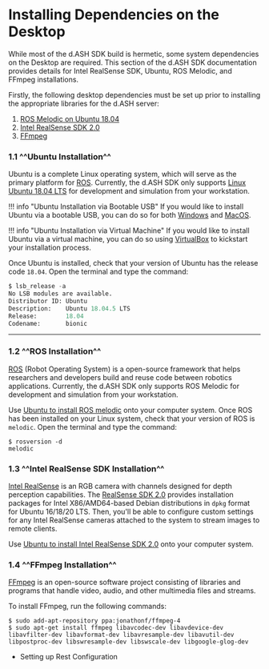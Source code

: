 # Installing Dependencies on the Desktop

While most of the d.ASH SDK build is hermetic, some system dependencies on the Desktop are required. This section of the d.ASH SDK documentation provides details for Intel RealSense SDK, Ubuntu, ROS Melodic, and FFmpeg installations.

Firstly, the following desktop dependencies must be set up prior to installing the appropriate libraries for the d.ASH server:

1. [ROS Melodic on Ubuntu 18.04](/setup/desktop-dep/#12-ros-installation)
2. [Intel RealSense SDK 2.0](https://github.com/IntelRealSense/librealsense/releases/tag/v2.45.0)
3. [FFmpeg](https://www.ffmpeg.org/download.html)

### 1.1 ^^Ubuntu Installation^^
Ubuntu is a complete Linux operating system, which will serve as the primary platform for [ROS](https://ubuntu.com/robotics/what-is-ros). Currently, the d.ASH SDK only supports [Linux Ubuntu 18.04 LTS](http://releases.ubuntu.com/18.04/) for development and simulation from your workstation. 

!!! info "Ubuntu Installation via Bootable USB"
    If you would like to install Ubuntu via a bootable USB, you can do so for both [Windows](https://itsfoss.com/install-ubuntu-1404-dual-boot-mode-windows-8-81-uefi/) and [MacOS](https://www.lifewire.com/dual-boot-linux-and-mac-os-4125733).

!!! info "Ubuntu Installation via Virtual Machine"
    If you would like to install Ubuntu via a virtual machine, you can do so using [VirtualBox](https://codingwithmanny.medium.com/installing-ubuntu-18-04-on-mac-os-with-virtualbox-ac3b39678602) to kickstart your installation process.

Once Ubuntu is installed, check that your version of Ubuntu has the release code `18.04`.  Open the terminal and type the command:
``` python
$ lsb_release -a
No LSB modules are available.
Distributor ID: Ubuntu
Description:    Ubuntu 18.04.5 LTS
Release:        18.04
Codename:       bionic
```
---

### 1.2 ^^ROS Installation^^
[ROS](https://ubuntu.com/robotics/what-is-ros) (Robot Operating System) is a open-source framework that helps researchers and developers build and reuse code between robotics applications. Currently, the d.ASH SDK only supports ROS Melodic for development and simulation from your workstation. 

Use [Ubuntu to install ROS melodic](http://wiki.ros.org/melodic/Installation/Ubuntu) onto your computer system. Once ROS has been installed on your Linux system, check that your version of ROS is `melodic`.  Open the terminal and type the command:

``` 
$ rosversion -d
melodic
```

### 1.3 ^^Intel RealSense SDK Installation^^
[Intel RealSense](https://www.intelrealsense.com/) is an RGB camera with channels designed for depth perception capabilities. The [RealSense SDK 2.0](https://www.intelrealsense.com/sdk-2/) provides installation packages for Intel X86/AMD64-based Debian distributions in `dpkg` format for Ubuntu 16/18/20 LTS. Then, you'll be able to configure custom settings for any Intel RealSense cameras attached to the system to stream images to remote clients. 

Use [Ubuntu to install Intel RealSense SDK 2.0](https://github.com/IntelRealSense/librealsense/blob/master/doc/distribution_linux.md) onto your computer system.

### 1.4 ^^FFmpeg Installation^^
[FFmpeg](https://www.ffmpeg.org/) is an open-source software project consisting of libraries and programs that handle video, audio, and other multimedia files and streams.

To install FFmpeg, run the following commands:
```
$ sudo add-apt-repository ppa:jonathonf/ffmpeg-4
$ sudo apt-get install ffmpeg libavcodec-dev libavdevice-dev libavfilter-dev libavformat-dev libavresample-dev libavutil-dev libpostproc-dev libswresample-dev libswscale-dev libgoogle-glog-dev
```



- Setting up Rest Configuration